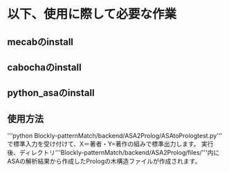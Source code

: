 # 以下、使用に際して必要な作業

## mecabのinstall
## cabochaのinstall
## python_asaのinstall


## 使用方法
'''python Blockly-patternMatch/backend/ASA2Prolog/ASAtoPrologtest.py'''
で標準入力を受け付けて、X＝著者・Y=著作の組みで標準出力します。
実行後、ディレクトリ'''Blockly-patternMatch/backend/ASA2Prolog/files/'''内に
ASAの解析結果から作成したPrologの木構造ファイルが作成されます。
